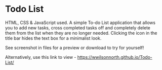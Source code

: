 # Todo List
HTML, CSS & JavaScript used. A simple To-do List application that allows you to add new tasks, cross completed tasks off and completely delete them from the list when they are no longer needed. Clicking the icon in the title bar hides the text box for a minimalist look.

See screenshot in files for a preview or download to try for yourself!

Alternatively, use this link to view - https://wwilsonnorth.github.io/Todo-List/
